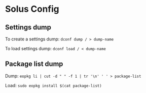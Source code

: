 # Solus Config

## Settings dump

To create a settings dump: `dconf dump / > dump-name`

To load settings dump: `dconf load / < dump-name`

## Package list dump

Dump: `eopkg li | cut -d " " -f 1 | tr '\n' ' ' > package-list`

Load: `sudo eopkg install $(cat package-list)`